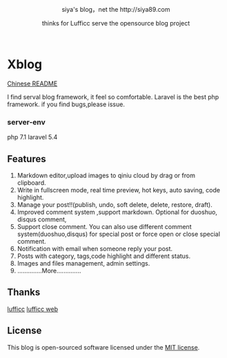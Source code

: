 <p align="center">siya's blog，net the http://siya89.com </p>
<p align="center">thinks for Lufficc serve the opensource blog project </p>
<br>

# Xblog

[Chinese README ](README_zh.md)

I find serval blog framework, it feel so comfortable.
Laravel is the best php framework.
if you find bugs,please issue.

### server-env
php 7.1
laravel 5.4

## Features

1. Markdown editor,upload images to qiniu cloud by drag or from clipboard.
1. Write in fullscreen mode, real time preview, hot keys, auto saving, code highlight. 
1. Manage your post!!(publish, undo, soft delete, delete, restore, draft).
1. Improved comment system ,support markdown. Optional for duoshuo, disqus comment,
1. Support close comment. You can also use different comment system(duoshuo,disqus) for special post or force open or close special comment.
1. Notification with email when someone reply your post.
1. Posts with category, tags,code highlight and different status. 
1. Images and files management, admin settings.
1. ..............More..............

## Thanks

[lufficc](https://github.com/lufficc/Xblog)
[lufficc web](https://lufficc.com)

## License

This blog is open-sourced software licensed under the [MIT license](http://opensource.org/licenses/MIT).
